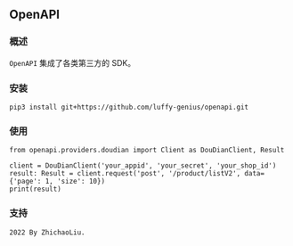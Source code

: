 ## OpenAPI

### 概述

`OpenAPI` 集成了各类第三方的 SDK。

### 安装

```
pip3 install git+https://github.com/luffy-genius/openapi.git
```

### 使用

```python3
from openapi.providers.doudian import Client as DouDianClient, Result

client = DouDianClient('your_appid', 'your_secret', 'your_shop_id')
result: Result = client.request('post', '/product/listV2', data={'page': 1, 'size': 10})
print(result)
```

### 支持

```
2022 By ZhichaoLiu.
```
